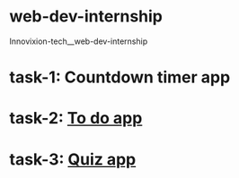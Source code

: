 # web-dev-internship
Innovixion-tech__web-dev-internship

# task-1: Countdown timer app
# task-2: [To do app](https://gokulsankar-21.github.io/web-dev-internship/to-do-app/)
# task-3: [Quiz app](https://gokulsankar-21.github.io/web-dev-internship/quiz-app/)
